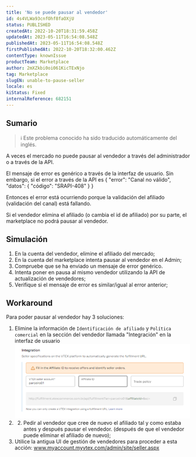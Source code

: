 ```yaml
---
title: 'No se puede pausar al vendedor'
id: 4s4VLWa93cnfOhf8faOXjU
status: PUBLISHED
createdAt: 2022-10-20T18:31:59.458Z
updatedAt: 2023-05-11T16:54:08.548Z
publishedAt: 2023-05-11T16:54:08.548Z
firstPublishedAt: 2022-10-20T18:32:00.462Z
contentType: knownIssue
productTeam: Marketplace
author: 2mXZkbi0oi061KicTExNjo
tag: Marketplace
slugEN: unable-to-pause-seller
locale: es
kiStatus: Fixed
internalReference: 682151
---
```


## Sumario

>ℹ️ Este problema conocido ha sido traducido automáticamente del inglés.


A veces el mercado no puede pausar al vendedor a través del administrador o a través de la API.

El mensaje de error es genérico a través de la interfaz de usuario. Sin embargo, si el error a través de la API es
{
"error": "Canal no válido",
"datos": {
    "código": "SRAPI-408"
}
}

Entonces el error está ocurriendo porque la validación del afiliado (validación del canal) está fallando.

Si el vendedor elimina el afiliado (o cambia el id de afiliado) por su parte, el marketplace no podrá pausar al vendedor.



## Simulación



1. En la cuenta del vendedor, elimine el afiliado del mercado;
2. En la cuenta del marketplace intenta pausar al vendedor en el Admin;
3. Compruebe que se ha enviado un mensaje de error genérico.
4. Intenta poner en pausa al mismo vendedor utilizando la API de actualización de vendedores;
5. Verifique si el mensaje de error es similar/igual al error anterior;



## Workaround


Para poder pausar al vendedor hay 3 soluciones:

1. Elimine la información de `Identificación de afiliado` y `Política comercial` en la sección del vendedor llamada "Integración" en la interfaz de usuario ![](https://raw.githubusercontent.com/vtexdocs/help-center-content/refs/heads/main/docs/es/known-issues/Marketplace/no-se-puede-pausar-al-vendedor_1.png)
2. 2. Pedir al vendedor que cree de nuevo el afiliado tal y como estaba antes y después pausar el vendedor. (después de que el vendedor puede eliminar el afiliado de nuevo);
3. Utilice la antigua UI de gestión de vendedores para proceder a esta acción: www.myaccount.myvtex.com/admin/site/seller.aspx

